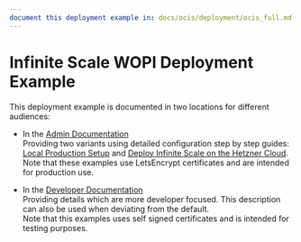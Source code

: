 ```yaml
---
document this deployment example in: docs/ocis/deployment/ocis_full.md
---
```


# Infinite Scale WOPI Deployment Example

This deployment example is documented in two locations for different audiences:

* In the [Admin Documentation](https://doc.owncloud.com/ocis/latest/index.html)\
  Providing two variants using detailed configuration step by step guides:\
  [Local Production Setup](https://doc.owncloud.com/ocis/next/depl-examples/ubuntu-compose/ubuntu-compose-prod.html) and [Deploy Infinite Scale on the Hetzner Cloud](https://doc.owncloud.com/ocis/next/depl-examples/ubuntu-compose/ubuntu-compose-hetzner.html).\
  Note that these examples use LetsEncrypt certificates and are intended for production use.

* In the [Developer Documentation](https://owncloud.dev/ocis/deployment/ocis_full/)\
  Providing details which are more developer focused. This description can also be used when deviating from the default.\
  Note that this examples uses self signed certificates and is intended for testing purposes.
